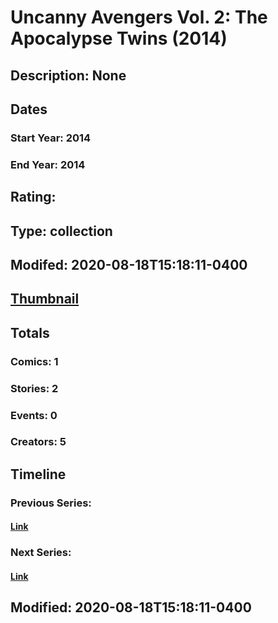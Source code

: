 # Uncanny Avengers Vol. 2: The Apocalypse Twins (2014)
## Description: None
## Dates
### Start Year: 2014
### End Year: 2014
## Rating: 
## Type: collection
## Modifed: 2020-08-18T15:18:11-0400
## [Thumbnail](http://i.annihil.us/u/prod/marvel/i/mg/b/40/image_not_available.jpg)
## Totals
### Comics: 1
### Stories: 2
### Events: 0
### Creators: 5
## Timeline
### Previous Series: 
#### [Link]()
### Next Series: 
#### [Link]()
## Modified: 2020-08-18T15:18:11-0400